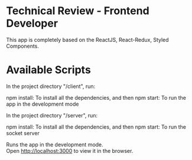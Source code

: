 # Technical Review - Frontend Developer

This app is completely based on the ReactJS, React-Redux, Styled Components.

# Available Scripts

In the project directory "/client", run:

npm install: To install all the dependencies, and then
npm start: To run the app in the development mode

In the project directory "/server", run:

npm install: To install all the dependencies, and then
npm start: To run the socket server

Runs the app in the development mode.\
Open [http://localhost:3000](http://localhost:3000) to view it in the browser.


